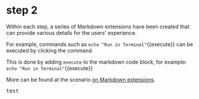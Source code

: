 # step 2

Within each step, a series of Markdown extensions have been created that can provide various details for the users' experience.

For example, commands such as `echo "Run in Terminal"`{{execute}}
 can be executed by clicking the command.

This is done by adding `execute` to the markdown code block, for example:
`echo "Run in Terminal"`{{execute}}

More can be found at the scenario [on Markdown extensions](https://katacoda.com/scenario-examples/scenarios/markdown-extensions).

<pre class="file" data-filename=".datree/k8s-demo.yaml" data-target="insert"  data-marker="--">test</pre>